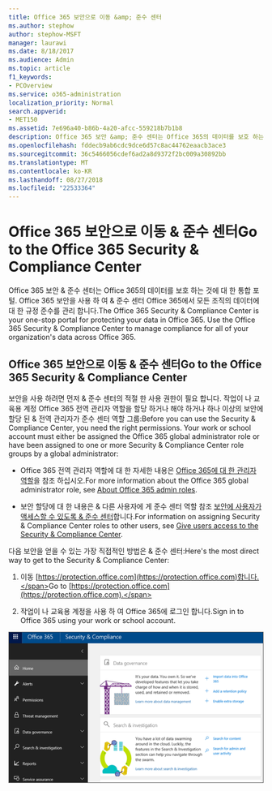 ```yaml
---
title: Office 365 보안으로 이동 &amp; 준수 센터
ms.author: stephow
author: stephow-MSFT
manager: laurawi
ms.date: 8/18/2017
ms.audience: Admin
ms.topic: article
f1_keywords:
- PCOverview
ms.service: o365-administration
localization_priority: Normal
search.appverid:
- MET150
ms.assetid: 7e696a40-b86b-4a20-afcc-559218b7b1b8
description: Office 365 보안 &amp; 준수 센터는 Office 365의 데이터를 보호 하는 것에 대 한 통합 포털. Office 365 보안을 사용 하 여 &amp; 준수 센터 Office 365에서 모든 조직의 데이터에 대 한 규정 준수를 관리 합니다.
ms.openlocfilehash: fddecb9ab6cdc9dce6d57c8ac44762eaacb3ace3
ms.sourcegitcommit: 36c5466056cdef6ad2a8d9372f2bc009a30892bb
ms.translationtype: MT
ms.contentlocale: ko-KR
ms.lasthandoff: 08/27/2018
ms.locfileid: "22533364"
---
```

# <a name="go-to-the-office-365-security-amp-compliance-center"></a><span data-ttu-id="0fd6b-104">Office 365 보안으로 이동 &amp; 준수 센터</span><span class="sxs-lookup"><span data-stu-id="0fd6b-104">Go to the Office 365 Security &amp; Compliance Center</span></span>

<span data-ttu-id="0fd6b-p102">Office 365 보안 &amp; 준수 센터는 Office 365의 데이터를 보호 하는 것에 대 한 통합 포털. Office 365 보안을 사용 하 여 &amp; 준수 센터 Office 365에서 모든 조직의 데이터에 대 한 규정 준수를 관리 합니다.</span><span class="sxs-lookup"><span data-stu-id="0fd6b-p102">The Office 365 Security &amp; Compliance Center is your one-stop portal for protecting your data in Office 365. Use the Office 365 Security &amp; Compliance Center to manage compliance for all of your organization's data across Office 365.</span></span>
  
## <a name="go-to-the-office-365-security-amp-compliance-center"></a><span data-ttu-id="0fd6b-107">Office 365 보안으로 이동 &amp; 준수 센터</span><span class="sxs-lookup"><span data-stu-id="0fd6b-107">Go to the Office 365 Security &amp; Compliance Center</span></span>

<span data-ttu-id="0fd6b-p103">보안을 사용 하려면 먼저 &amp; 준수 센터의 적절 한 사용 권한이 필요 합니다. 작업이 나 교육용 계정 Office 365 전역 관리자 역할을 할당 하거나 해야 하거나 하나 이상의 보안에 할당 된 &amp; 전역 관리자가 준수 센터 역할 그룹:</span><span class="sxs-lookup"><span data-stu-id="0fd6b-p103">Before you can use the Security &amp; Compliance Center, you need the right permissions. Your work or school account must either be assigned the Office 365 global administrator role or have been assigned to one or more Security &amp; Compliance Center role groups by a global administrator:</span></span>
  
- <span data-ttu-id="0fd6b-110">Office 365 전역 관리자 역할에 대 한 자세한 내용은 [Office 365에 대 한 관리자 역할](https://support.office.com/article/da585eea-f576-4f55-a1e0-87090b6aaa9d)을 참조 하십시오.</span><span class="sxs-lookup"><span data-stu-id="0fd6b-110">For more information about the Office 365 global administrator role, see [About Office 365 admin roles](https://support.office.com/article/da585eea-f576-4f55-a1e0-87090b6aaa9d).</span></span> 
    
- <span data-ttu-id="0fd6b-111">보안 할당에 대 한 내용은 &amp; 다른 사용자에 게 준수 센터 역할 참조 [보안에 사용자가 액세스할 수 있도록 &amp; 준수 센터](grant-access-to-the-security-and-compliance-center.md)합니다.</span><span class="sxs-lookup"><span data-stu-id="0fd6b-111">For information on assigning Security &amp; Compliance Center roles to other users, see [Give users access to the Security &amp; Compliance Center](grant-access-to-the-security-and-compliance-center.md).</span></span>
    
<span data-ttu-id="0fd6b-112">다음 보안을 얻을 수 있는 가장 직접적인 방법은 &amp; 준수 센터:</span><span class="sxs-lookup"><span data-stu-id="0fd6b-112">Here's the most direct way to get to the Security &amp; Compliance Center:</span></span>
  
1. <span data-ttu-id="0fd6b-113">이동 [https://protection.office.com](https://protection.office.com)합니다.</span><span class="sxs-lookup"><span data-stu-id="0fd6b-113">Go to [https://protection.office.com](https://protection.office.com).</span></span>
    
2. <span data-ttu-id="0fd6b-114">작업이 나 교육용 계정을 사용 하 여 Office 365에 로그인 합니다.</span><span class="sxs-lookup"><span data-stu-id="0fd6b-114">Sign in to Office 365 using your work or school account.</span></span>
    
![Office 365 보안 &amp; 준수 센터 홈페이지](media/f1d35324-ac44-4f59-96a7-b11767b43201.png)
  

